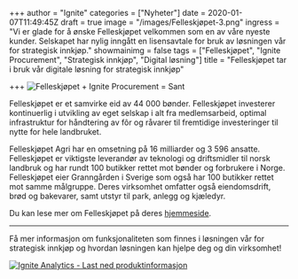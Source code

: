 +++
author = "Ignite"
categories = ["Nyheter"]
date = 2020-01-07T11:49:45Z
draft = true
image = "/images/Felleskjøpet-3.png"
ingress = "Vi er glade for å ønske Felleskjøpet velkommen som en av våre nyeste kunder. Selskapet har nylig inngått en lisensavtale for bruk av løsningen vår for strategisk innkjøp."
showmainimg = false
tags = ["Felleskjøpet", "Ignite Procurement", "Strategisk innkjøp", "Digital løsning"]
title = "Felleskjøpet tar i bruk vår digitale løsning for strategisk innkjøp"

+++
![Felleskjøpet + Ignite Procurement = Sant](/images/Felleskjøpet-3.png "Felleskjøpet + Ignite Procurement = Sant")

Felleskjøpet er et samvirke eid av 44 000 bønder. Felleskjøpet investerer kontinuerlig i utvikling av eget selskap i alt fra medlemsarbeid, optimal infrastruktur for håndtering av fôr og råvarer til fremtidige investeringer til nytte for hele landbruket.

Felleskjøpet Agri har en omsetning på 16 milliarder og 3 596 ansatte. Felleskjøpet er viktigste leverandør av teknologi og driftsmidler til norsk landbruk og har rundt 100 butikker rettet mot bønder og forbrukere i Norge. Felleskjøpet eier Granngården i Sverige som også har 100 butikker rettet mot samme målgruppe. Deres virksomhet omfatter også eiendomsdrift, brød og bakevarer, samt utstyr til park, anlegg og kjæledyr.

Du kan lese mer om Felleskjøpet på deres [hjemmeside](https://www.felleskjopet.no/om-felleskjopet/ "Felleskjøpet").

***

Få mer informasjon om funksjonaliteten som finnes i løsningen vår for strategisk innkjøp og hvordan løsningen kan hjelpe deg og din virksomhet!

[![](https://www.ignite.no/images/Last%20ned%20produktinfo%20-%201200%20x100.png "Ignite Analytics - Last ned produktinformasjon")](https://www.ignite.no/ignite-analytics/produktinformasjon/ "Ignite Analytics - Last ned produktinformasjon")